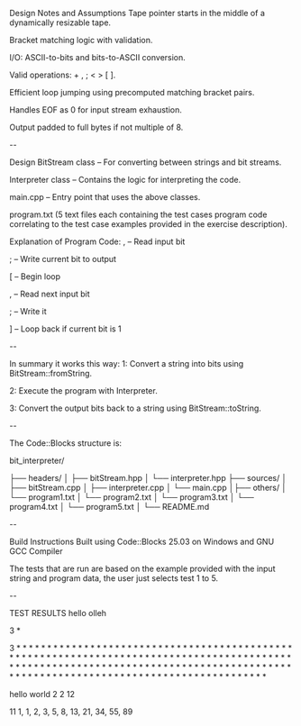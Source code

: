Design Notes and Assumptions
Tape pointer starts in the middle of a dynamically resizable tape.

Bracket matching logic with validation.

I/O: ASCII-to-bits and bits-to-ASCII conversion.

Valid operations: + , ; < > [ ].

Efficient loop jumping using precomputed matching bracket pairs.

Handles EOF as 0 for input stream exhaustion.

Output padded to full bytes if not multiple of 8.

--

Design
BitStream class – For converting between strings and bit streams.

Interpreter class – Contains the logic for interpreting the code.

main.cpp – Entry point that uses the above classes.

program.txt (5 text files each containing the test cases program code correlating to the test case examples provided in the exercise description).

Explanation of Program Code:
, – Read input bit

; – Write current bit to output

[ – Begin loop

, – Read next input bit

; – Write it

] – Loop back if current bit is 1

--

In summary it works this way:
1: Convert a string into bits using BitStream::fromString.

2: Execute the program with Interpreter.

3: Convert the output bits back to a string using BitStream::toString.

--

The Code::Blocks structure is:

bit_interpreter/

├── headers/ │ ├── bitStream.hpp │ └── interpreter.hpp ├── sources/ │ ├── bitStream.cpp │ ├── interpreter.cpp │ └── main.cpp │├── others/ │ └── program1.txt │ └── program2.txt │ └── program3.txt │ └── program4.txt │ └── program5.txt │ └── README.md

--

Build Instructions
Built using Code::Blocks 25.03 on Windows and GNU GCC Compiler

The tests that are run are based on the example provided with the input string and program data, the user just selects test 1 to 5.

--

TEST RESULTS
hello olleh

3 *

3 * * * * * * * * * * * * * * * * * * * * * * * * * * * * * * * * * * * * * * * * * * * * * * * * * * * * * * * * * * * * * * * * * * * * * * * * * * * * * * * * * * * * * * * * * * * * * * * * * * * * * * * * * * * * * * * * * * * * * * * * * * * * * * * * * * * * * * * * * * * * * * * * * * * * * * * * * * * * * * * * * * * * * * * * * * * * * * * * * * *

hello world 2 2 12

11 1, 1, 2, 3, 5, 8, 13, 21, 34, 55, 89
